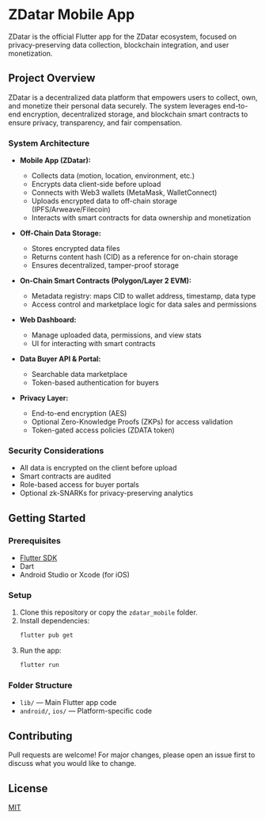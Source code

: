 # ZDatar Mobile App

ZDatar is the official Flutter app for the ZDatar ecosystem, focused on privacy-preserving data collection, blockchain integration, and user monetization.

## Project Overview

ZDatar is a decentralized data platform that empowers users to collect, own, and monetize their personal data securely. The system leverages end-to-end encryption, decentralized storage, and blockchain smart contracts to ensure privacy, transparency, and fair compensation.

### System Architecture

- **Mobile App (ZDatar):**
  - Collects data (motion, location, environment, etc.)
  - Encrypts data client-side before upload
  - Connects with Web3 wallets (MetaMask, WalletConnect)
  - Uploads encrypted data to off-chain storage (IPFS/Arweave/Filecoin)
  - Interacts with smart contracts for data ownership and monetization

- **Off-Chain Data Storage:**
  - Stores encrypted data files
  - Returns content hash (CID) as a reference for on-chain storage
  - Ensures decentralized, tamper-proof storage

- **On-Chain Smart Contracts (Polygon/Layer 2 EVM):**
  - Metadata registry: maps CID to wallet address, timestamp, data type
  - Access control and marketplace logic for data sales and permissions

- **Web Dashboard:**
  - Manage uploaded data, permissions, and view stats
  - UI for interacting with smart contracts

- **Data Buyer API & Portal:**
  - Searchable data marketplace
  - Token-based authentication for buyers

- **Privacy Layer:**
  - End-to-end encryption (AES)
  - Optional Zero-Knowledge Proofs (ZKPs) for access validation
  - Token-gated access policies (ZDATA token)

### Security Considerations
- All data is encrypted on the client before upload
- Smart contracts are audited
- Role-based access for buyer portals
- Optional zk-SNARKs for privacy-preserving analytics

## Getting Started

### Prerequisites
- [Flutter SDK](https://docs.flutter.dev/get-started/install)
- Dart
- Android Studio or Xcode (for iOS)

### Setup
1. Clone this repository or copy the `zdatar_mobile` folder.
2. Install dependencies:
   ```sh
   flutter pub get
   ```
3. Run the app:
   ```sh
   flutter run
   ```

### Folder Structure
- `lib/` — Main Flutter app code
- `android/`, `ios/` — Platform-specific code

## Contributing
Pull requests are welcome! For major changes, please open an issue first to discuss what you would like to change.

## License
[MIT](../LICENSE)
